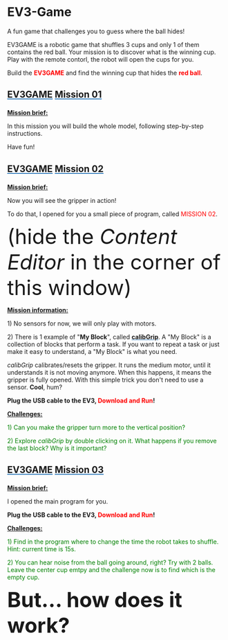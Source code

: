 # EV3-Game

A fun game that challenges you to guess where the ball hides!

EV3GAME is a robotic game that shuffles 3 cups and only 1 of them contains the red ball. Your mission is to discover what is the winning cup. Play with the remote contorl, the robot will open the cups for you.

<?xml version="1.0" encoding="utf-8"?><ActivityCopyPaste fontsize="12" fontfamily="Verdana" xmlns="http://www.ni.com/ActivityRichTextDocument.xsd"><p>Build the <font color="#FF0000"><b>EV3GAME</b></font> and find the winning cup that hides the <font color="#FF0000"><b>red ball</b></font>.</p></ActivityCopyPaste>


## <?xml version="1.0" encoding="utf-8"?><ActivityCopyPaste fontsize="16" fontfamily="Verdana" xmlns="http://www.ni.com/ActivityRichTextDocument.xsd"><p><b><font color="#337CBB"><u><a action="NavigateActivity-GoToNamedSlide:Home">EV3GAME</a></u></font> <font color="#337CBB"><u><a action="NavigateActivity-GoToNamedSlide:Mission 01">Mission 01</a></u></font></b></p></ActivityCopyPaste>

<?xml version="1.0" encoding="utf-8"?><ActivityCopyPaste fontsize="12" fontfamily="Verdana" xmlns="http://www.ni.com/ActivityRichTextDocument.xsd"><p><b><u>Mission brief:</u></b></p><p /><p>In this mission you will build the whole model, following step-by-step instructions.</p><p /><p>Have fun!</p></ActivityCopyPaste>


## <?xml version="1.0" encoding="utf-8"?><ActivityCopyPaste fontsize="16" fontfamily="Verdana" xmlns="http://www.ni.com/ActivityRichTextDocument.xsd"><p><b><font color="#337CBB"><u><a action="NavigateActivity-GoToNamedSlide:Home">EV3GAME</a></u></font> <font color="#337CBB"><u><a action="NavigateActivity-GoToNamedSlide:Mission 02">Mission 02</a></u></font></b></p></ActivityCopyPaste>

<?xml version="1.0" encoding="utf-8"?><ActivityCopyPaste fontsize="12" fontfamily="Verdana" xmlns="http://www.ni.com/ActivityRichTextDocument.xsd"><p><b><u>Mission brief:</u></b></p><p>Now you will see the gripper in action!</p><p>To do that, I opened for you a small piece of program, called <font color="#FF0000">MISSION 02</font>.</p><p /><p><font size="10">(hide the <i>Content Editor</i> in the corner of this window)</font></p></ActivityCopyPaste>

<?xml version="1.0" encoding="utf-8"?><ActivityCopyPaste fontsize="12" fontfamily="Verdana" xmlns="http://www.ni.com/ActivityRichTextDocument.xsd"><p><b><u>Mission information:</u></b></p><p>1) No sensors for now, we will only play with motors.</p><p /><p>2) There is 1 example of "<b>My Block</b>", called <font color="#337CBB"><b><u><a action="ShowPaletteItem:MyBlockPolyGroup_80169500-4BF0-48B5-A440-0E53A1BACD44_calibGrip.ev3p">calibGrip</a></u></b></font>. A "My Block" is a collection of blocks that perform a task. If you want to repeat a task or just make it easy to understand, a "My Block" is what you need.</p><p><i>calibGrip</i> calibrates/resets the gripper. It runs the medium motor, until it understands it is not moving anymore. When this happens, it means the gripper is fully opened. With this simple trick you don't need to use a sensor. <b>Cool</b>, hum?</p><p /><p><b>Plug the USB cable to the EV3, <font color="#FF0000">Download and Run</font>!</b></p><p /><p><b><u>Challenges:</u></b></p><p><font color="#008000">1) Can you make the gripper turn more to the vertical position?</font></p><p /><p><font color="#008000">2) Explore <i>calibGrip</i> by double clicking on it. What happens if you remove the last block? Why is it important?</font></p></ActivityCopyPaste>


## <?xml version="1.0" encoding="utf-8"?><ActivityCopyPaste fontsize="16" fontfamily="Verdana" xmlns="http://www.ni.com/ActivityRichTextDocument.xsd"><p><b><font color="#337CBB"><u><a action="NavigateActivity-GoToNamedSlide:Home">EV3GAME</a></u></font> <font color="#337CBB"><u><a action="NavigateActivity-GoToNamedSlide:Mission 03">Mission 03</a></u></font></b></p></ActivityCopyPaste>

<?xml version="1.0" encoding="utf-8"?><ActivityCopyPaste fontsize="12" fontfamily="Verdana" xmlns="http://www.ni.com/ActivityRichTextDocument.xsd"><p><b><u>Mission brief:</u></b></p><p>I opened the main program for you.</p><p /><p><b>Plug the USB cable to the EV3, <font color="#FF0000">Download and Run</font>!</b></p><p /><p><b><u>Challenges:</u></b></p><p><font color="#008000">1) Find in the program where to change the time the robot takes to shuffle. Hint: current time is 15s.</font></p><p /><p><font color="#008000">2) You can hear noise from the ball going around, right? Try with 2 balls. Leave the center cup emtpy and the challenge now is to find which is the empty cup.</font></p><p /><p /><p><font size="16"><b>But... how does it work?</b></font></p></ActivityCopyPaste>
